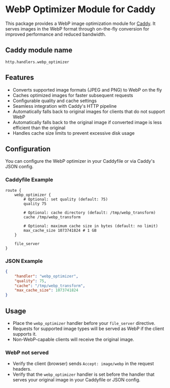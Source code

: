 WebP Optimizer Module for Caddy
===============================

This package provides a WebP image optimization module for [Caddy](https://github.com/caddyserver/caddy). It serves images in the WebP format through on-the-fly conversion for improved performance and reduced bandwidth.

## Caddy module name

```
http.handlers.webp_optimizer
```

## Features

- Converts supported image formats (JPEG and PNG) to WebP on the fly
- Caches optimized images for faster subsequent requests
- Configurable quality and cache settings
- Seamless integration with Caddy's HTTP pipeline
- Automatically falls back to original images for clients that do not support WebP
- Automatically falls back to the original image if converted image is less efficient than the original
- Handles cache size limits to prevent excessive disk usage

## Configuration

You can configure the WebP optimizer in your Caddyfile or via Caddy's JSON config.

### Caddyfile Example

```Caddyfile
route {
    webp_optimizer {
        # Optional: set quality (default: 75)
        quality 75

        # Optional: cache directory (default: /tmp/webp_transform)
        cache /tmp/webp_transform

        # Optional: maximum cache size in bytes (default: no limit)
        max_cache_size 1073741824 # 1 GB
    }

    file_server
}
```

### JSON Example

```json
{
    "handler": "webp_optimizer",
    "quality": 75,
    "cache": "/tmp/webp_transform",
    "max_cache_size": 1073741824
}
```

## Usage

- Place the `webp_optimizer` handler before your `file_server` directive.
- Requests for supported image types will be served as WebP if the client supports it.
- Non-WebP-capable clients will receive the original image.

### WebP not served

- Verify the client (browser) sends `Accept: image/webp` in the request headers.
- Verify that the `webp_optimizer` handler is set before the handler that serves your original image in your Caddyfile or JSON config.
